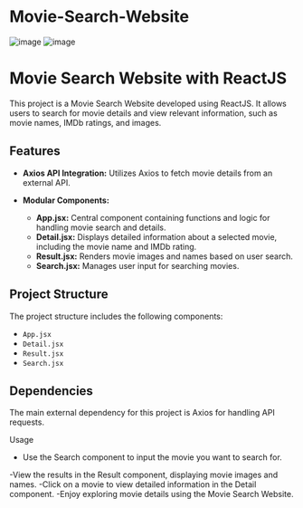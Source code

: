 # Movie-Search-Website

![image](https://github.com/jatin78380/Movie-Search-Website/assets/149093745/6b77d50a-49ba-4684-8560-bbe62b9b5ea0)
![image](https://github.com/jatin78380/Movie-Search-Website/assets/149093745/3a9c8d5e-8988-4e26-8714-8d82b47bbaaf)



# Movie Search Website with ReactJS

This project is a Movie Search Website developed using ReactJS. It allows users to search for movie details and view relevant information, such as movie names, IMDb ratings, and images.

## Features

- **Axios API Integration:** Utilizes Axios to fetch movie details from an external API.

- **Modular Components:**
  - **App.jsx:** Central component containing functions and logic for handling movie search and details.
  - **Detail.jsx:** Displays detailed information about a selected movie, including the movie name and IMDb rating.
  - **Result.jsx:** Renders movie images and names based on user search.
  - **Search.jsx:** Manages user input for searching movies.

## Project Structure

The project structure includes the following components:

- `App.jsx`
- `Detail.jsx`
- `Result.jsx`
- `Search.jsx`

## Dependencies

The main external dependency for this project is Axios for handling API requests.

Usage
- Use the Search component to input the movie you want to search for.

-View the results in the Result component, displaying movie images and names.
-Click on a movie to view detailed information in the Detail component.
-Enjoy exploring movie details using the Movie Search Website.
